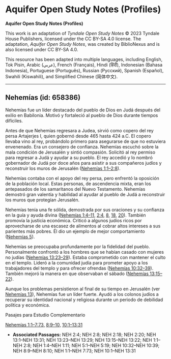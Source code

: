 # Aquifer Open Study Notes (Profiles)

**Aquifer Open Study Notes (Profiles)**

This work is an adaptation of *Tyndale Open Study Notes* © 2023 Tyndale House Publishers, licensed under the CC BY\-SA 4\.0 license. The adaptation, *Aquifer Open Study Notes*, was created by BiblioNexus and is also licensed under CC BY\-SA 4\.0\.

This resource has been adapted into multiple languages, including English, Tok Pisin, Arabic (عربي), French (Français), Hindi (हिंदी), Indonesian (Bahasa Indonesia), Portuguese (Português), Russian (Русский), Spanish (Español), Swahili (Kiswahili), and Simplified Chinese (简体中文).



--------------------------------

## Nehemías (id: 658386)

Nehemías fue un líder destacado del pueblo de Dios en Judá después del exilio en Babilonia. Motivó y fortaleció al pueblo de Dios durante tiempos difíciles.

Antes de que Nehemías regresara a Judea, sirvió como copero del rey persa Artajerjes I, quien gobernó desde 465 hasta 424 a.C. El copero llevaba vino al rey, probándolo primero para asegurarse de que no estuviera envenenado. Era un consejero de confianza. Nehemías escuchó sobre la mala condición de Jerusalén y sintió compasión. Solicitó al rey permiso para regresar a Judá y ayudar a su pueblo. El rey accedió y lo nombró gobernador de Judá por doce años para asistir a sus compañeros judíos y reconstruir los muros de Jerusalén ([Nehemías 1:1–2:8](https://ref.ly/Neh1:1-Neh2:8)).

Nehemías contaba con el apoyo del rey persa, pero enfrentó la oposición de la población local. Estas personas, de ascendencia mixta, eran los antepasados de los samaritanos del Nuevo Testamento. Nehemías demostró gran valentía y habilidad al ayudar al pueblo de Judá a reconstruir los muros que protegían Jerusalén.

Nehemías tenía una fe sólida, demostrada por sus oraciones y su confianza en la guía y ayuda divina ([Nehemías 1:4–11,](https://ref.ly/Neh1:4-Neh1:11) [2:4](https://ref.ly/Neh2:4), [8](https://ref.ly/Neh2:8), [18](https://ref.ly/Neh2:18), [20](https://ref.ly/Neh2:20)). También promovía la justicia económica. Criticó a algunos judíos ricos por aprovecharse de una escasez de alimentos al cobrar altos intereses a sus parientes más pobres. Él dio un ejemplo de mejor comportamiento ([Nehemías 5](https://ref.ly/Neh5:1-Neh5:19)).

Nehemías se preocupaba profundamente por la fidelidad del pueblo. Personalmente confrontó a los hombres que se habían casado con mujeres no judías ([Nehemías 13:23–29](https://ref.ly/Neh13:23-Neh13:29)). Estaba comprometido con mantener el culto en el templo. Lideró a la comunidad judía para prometer apoyo a los trabajadores del templo y para ofrecer ofrendas ([Nehemías 10:32–39](https://ref.ly/Neh10:32-Neh10:39)). También mejoró la manera en que observaban el sábado ([Nehemías 13:15–22](https://ref.ly/Neh13:15-Neh13:22)).

Aunque los problemas persistieron al final de su tiempo en Jerusalén (ver [Nehemías 13](https://ref.ly/Neh13:1-Neh13:31)), Nehemías fue un líder fuerte. Ayudó a los colonos judíos a recuperar su identidad nacional y religiosa durante un periodo de debilidad política y económica.

Pasajes para Estudio Complementario

[Nehemías 1:1–7:73,](https://ref.ly/Neh1:1-Neh7:73) [8:9–10,](https://ref.ly/Neh8:9-Neh8:10) [10:1–13:31](https://ref.ly/Neh10:1-Neh13:31)

* **Associated Passages:** NEH 2:4; NEH 2:8; NEH 2:18; NEH 2:20; NEH 13:1–NEH 13:31; NEH 13:23–NEH 13:29; NEH 13:15–NEH 13:22; NEH 1:1–NEH 2:8; NEH 1:4–NEH 1:11; NEH 5:1–NEH 5:19; NEH 10:32–NEH 10:39; NEH 8:9–NEH 8:10; NEH 1:1–NEH 7:73; NEH 10:1–NEH 13:31

